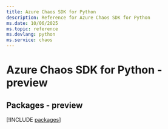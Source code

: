 ```yaml
---
title: Azure Chaos SDK for Python
description: Reference for Azure Chaos SDK for Python
ms.date: 10/06/2025
ms.topic: reference
ms.devlang: python
ms.service: chaos
---
```

# Azure Chaos SDK for Python - preview
## Packages - preview
[!INCLUDE [packages](chaos-index.md)]